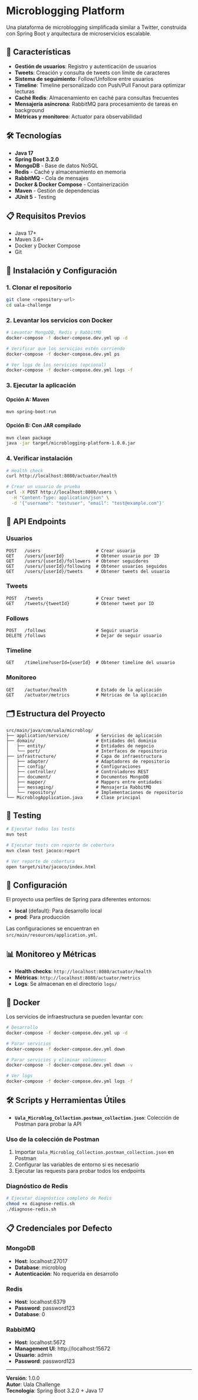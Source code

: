 # Microblogging Platform

Una plataforma de microblogging simplificada similar a Twitter, construida con Spring Boot y arquitectura de microservicios escalable.

## 🚀 Características

- **Gestión de usuarios**: Registro y autenticación de usuarios
- **Tweets**: Creación y consulta de tweets con límite de caracteres
- **Sistema de seguimiento**: Follow/Unfollow entre usuarios
- **Timeline**: Timeline personalizado con Push/Pull Fanout para optimizar lecturas
- **Caché Redis**: Almacenamiento en caché para consultas frecuentes
- **Mensajería asíncrona**: RabbitMQ para procesamiento de tareas en background
- **Métricas y monitoreo**: Actuator para observabilidad

## 🛠️ Tecnologías

- **Java 17**
- **Spring Boot 3.2.0**
- **MongoDB** - Base de datos NoSQL
- **Redis** - Caché y almacenamiento en memoria
- **RabbitMQ** - Cola de mensajes
- **Docker & Docker Compose** - Containerización
- **Maven** - Gestión de dependencias
- **JUnit 5** - Testing

## 📋 Requisitos Previos

- Java 17+
- Maven 3.6+
- Docker y Docker Compose
- Git

## 🚦 Instalación y Configuración

### 1. Clonar el repositorio
```bash
git clone <repository-url>
cd uala-challenge
```

### 2. Levantar los servicios con Docker
```bash
# Levantar MongoDB, Redis y RabbitMQ
docker-compose -f docker-compose.dev.yml up -d

# Verificar que los servicios estén corriendo
docker-compose -f docker-compose.dev.yml ps

# Ver logs de los servicios (opcional)
docker-compose -f docker-compose.dev.yml logs -f
```

### 3. Ejecutar la aplicación

#### Opción A: Maven
```bash
mvn spring-boot:run
```

#### Opción B: Con JAR compilado
```bash
mvn clean package
java -jar target/microblogging-platform-1.0.0.jar
```

### 4. Verificar instalación
```bash
# Health check
curl http://localhost:8080/actuator/health

# Crear un usuario de prueba
curl -X POST http://localhost:8080/users \
  -H "Content-Type: application/json" \
  -d '{"username": "testuser", "email": "test@example.com"}'
```

## 📡 API Endpoints

### Usuarios
```http
POST   /users                     # Crear usuario
GET    /users/{userId}            # Obtener usuario por ID
GET    /users/{userId}/followers  # Obtener seguidores
GET    /users/{userId}/following  # Obtener usuarios seguidos
GET    /users/{userId}/tweets     # Obtener tweets del usuario
```

### Tweets
```http
POST   /tweets                    # Crear tweet
GET    /tweets/{tweetId}          # Obtener tweet por ID
```

### Follows
```http
POST   /follows                   # Seguir usuario
DELETE /follows                   # Dejar de seguir usuario
```

### Timeline
```http
GET    /timeline?userId={userId}  # Obtener timeline del usuario
```

### Monitoreo
```http
GET    /actuator/health           # Estado de la aplicación
GET    /actuator/metrics          # Métricas de la aplicación
```

## 🗂️ Estructura del Proyecto

```
src/main/java/com/uala/microblog/
├── application/service/          # Servicios de aplicación
├── domain/                       # Entidades del dominio
│   ├── entity/                   # Entidades de negocio
│   └── port/                     # Interfaces de repositorio
├── infrastructure/               # Capa de infraestructura
│   ├── adapter/                  # Adaptadores de repositorio
│   ├── config/                   # Configuraciones
│   ├── controller/               # Controladores REST
│   ├── document/                 # Documentos MongoDB
│   ├── mapper/                   # Mappers entre entidades
│   ├── messaging/                # Mensajería RabbitMQ
│   └── repository/               # Implementaciones de repositorio
└── MicroblogApplication.java     # Clase principal
```

## 🧪 Testing

```bash
# Ejecutar todos los tests
mvn test

# Ejecutar tests con reporte de cobertura
mvn clean test jacoco:report

# Ver reporte de cobertura
open target/site/jacoco/index.html
```

## 🔧 Configuración

El proyecto usa perfiles de Spring para diferentes entornos:

- **local** (default): Para desarrollo local
- **prod**: Para producción

Las configuraciones se encuentran en `src/main/resources/application.yml`.

## 📊 Monitoreo y Métricas

- **Health checks**: `http://localhost:8080/actuator/health`
- **Métricas**: `http://localhost:8080/actuator/metrics`
- **Logs**: Se almacenan en el directorio `logs/`

## 🐳 Docker

Los servicios de infraestructura se pueden levantar con:

```bash
# Desarrollo
docker-compose -f docker-compose.dev.yml up -d

# Parar servicios
docker-compose -f docker-compose.dev.yml down

# Parar servicios y eliminar volúmenes
docker-compose -f docker-compose.dev.yml down -v

# Ver logs
docker-compose -f docker-compose.dev.yml logs -f
```

## 🛠️ Scripts y Herramientas Útiles

- **`Uala_Microblog_Collection.postman_collection.json`**: Colección de Postman para probar la API

### Uso de la colección de Postman
1. Importar `Uala_Microblog_Collection.postman_collection.json` en Postman
2. Configurar las variables de entorno si es necesario
3. Ejecutar las requests para probar todos los endpoints

### Diagnóstico de Redis
```bash
# Ejecutar diagnóstico completo de Redis
chmod +x diagnose-redis.sh
./diagnose-redis.sh
```

## 📋 Credenciales por Defecto

### MongoDB
- **Host**: localhost:27017
- **Database**: microblog
- **Autenticación**: No requerida en desarrollo

### Redis
- **Host**: localhost:6379
- **Password**: password123
- **Database**: 0

### RabbitMQ
- **Host**: localhost:5672
- **Management UI**: http://localhost:15672
- **Usuario**: admin
- **Password**: password123

---

**Versión**: 1.0.0  
**Autor**: Uala Challenge  
**Tecnología**: Spring Boot 3.2.0 + Java 17 
